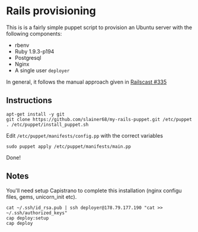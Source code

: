 # Rails provisioning

This is is a fairly simple puppet script to provision an Ubuntu server with the following components:

- rbenv
- Ruby 1.9.3-p194
- Postgresql
- Nginx
- A single user `deployer`

In general, it follows the manual approach given in [Railscast #335](http://railscasts.com/episodes/335-deploying-to-a-vps)

## Instructions

    apt-get install -y git
    git clone https://github.com/slainer68/my-rails-puppet.git /etc/puppet
    . /etc/puppet/install_puppet.sh

Edit `/etc/puppet/manifests/config.pp` with the correct variables

    sudo puppet apply /etc/puppet/manifests/main.pp

Done!

## Notes

You'll need setup Capistrano to complete this installation (nginx configu files, gems, unicorn_init etc).

    cat ~/.ssh/id_rsa.pub | ssh deployer@178.79.177.190 "cat >> ~/.ssh/authorized_keys"
    cap deploy:setup
    cap deploy
